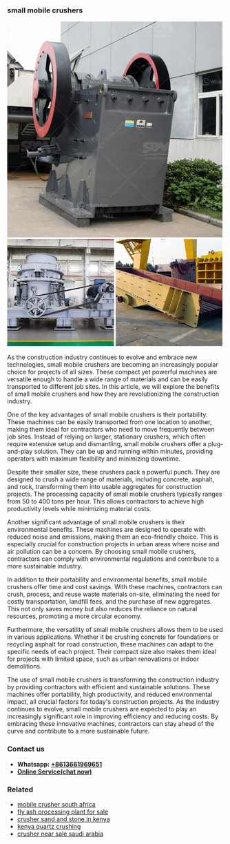 <h3>small mobile crushers</h3><img src='1706773671.jpg' alt=''><p>As the construction industry continues to evolve and embrace new technologies, small mobile crushers are becoming an increasingly popular choice for projects of all sizes. These compact yet powerful machines are versatile enough to handle a wide range of materials and can be easily transported to different job sites. In this article, we will explore the benefits of small mobile crushers and how they are revolutionizing the construction industry.</p><p>One of the key advantages of small mobile crushers is their portability. These machines can be easily transported from one location to another, making them ideal for contractors who need to move frequently between job sites. Instead of relying on larger, stationary crushers, which often require extensive setup and dismantling, small mobile crushers offer a plug-and-play solution. They can be up and running within minutes, providing operators with maximum flexibility and minimizing downtime.</p><p>Despite their smaller size, these crushers pack a powerful punch. They are designed to crush a wide range of materials, including concrete, asphalt, and rock, transforming them into usable aggregates for construction projects. The processing capacity of small mobile crushers typically ranges from 50 to 400 tons per hour. This allows contractors to achieve high productivity levels while minimizing material costs.</p><p>Another significant advantage of small mobile crushers is their environmental benefits. These machines are designed to operate with reduced noise and emissions, making them an eco-friendly choice. This is especially crucial for construction projects in urban areas where noise and air pollution can be a concern. By choosing small mobile crushers, contractors can comply with environmental regulations and contribute to a more sustainable industry.</p><p>In addition to their portability and environmental benefits, small mobile crushers offer time and cost savings. With these machines, contractors can crush, process, and reuse waste materials on-site, eliminating the need for costly transportation, landfill fees, and the purchase of new aggregates. This not only saves money but also reduces the reliance on natural resources, promoting a more circular economy.</p><p>Furthermore, the versatility of small mobile crushers allows them to be used in various applications. Whether it be crushing concrete for foundations or recycling asphalt for road construction, these machines can adapt to the specific needs of each project. Their compact size also makes them ideal for projects with limited space, such as urban renovations or indoor demolitions.</p><p>The use of small mobile crushers is transforming the construction industry by providing contractors with efficient and sustainable solutions. These machines offer portability, high productivity, and reduced environmental impact, all crucial factors for today's construction projects. As the industry continues to evolve, small mobile crushers are expected to play an increasingly significant role in improving efficiency and reducing costs. By embracing these innovative machines, contractors can stay ahead of the curve and contribute to a more sustainable future.</p><h3>Contact us</h3><ul><li><strong>Whatsapp:&nbsp;<a href="https://wa.me/8613661969651">+8613661969651</a></strong></li><li><a href="https://swt.shibang-china.com/?git&amp;zhl&amp;small mobile crushers"><strong>Online Service(chat now)</strong></a></li></ul><h3>Related</h3><ul><li><a href='mobile crusher south africa.md'>mobile crusher south africa</a></li><li><a href='fly ash processing plant for sale.md'>fly ash processing plant for sale</a></li><li><a href='crusher sand and stone in kenya.md'>crusher sand and stone in kenya</a></li><li><a href='kenya quartz crushing.md'>kenya quartz crushing</a></li><li><a href='crusher near sale saudi arabia.md'>crusher near sale saudi arabia</a></li></ul>